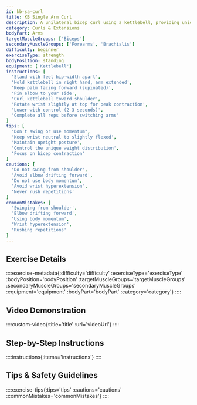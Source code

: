 ```yaml
---
id: kb-sa-curl
title: KB Single Arm Curl
description: A unilateral bicep curl using a kettlebell, providing unique resistance curve due to the offset weight distribution while building arm strength and addressing muscle imbalances between sides.
category: Curls & Extensions
bodyPart: Arms
targetMuscleGroups: ['Biceps']
secondaryMuscleGroups: ['Forearms', 'Brachialis']
difficulty: beginner
exerciseType: strength
bodyPosition: standing
equipment: ['Kettlebell']
instructions: [
  'Stand with feet hip-width apart',
  'Hold kettlebell in right hand, arm extended',
  'Keep palm facing forward (supinated)',
  'Pin elbow to your side',
  'Curl kettlebell toward shoulder',
  'Rotate wrist slightly at top for peak contraction',
  'Lower with control (2-3 seconds)',
  'Complete all reps before switching arms'
]
tips: [
  "Don't swing or use momentum",
  'Keep wrist neutral to slightly flexed',
  'Maintain upright posture',
  'Control the unique weight distribution',
  'Focus on bicep contraction'
]
cautions: [
  'Do not swing from shoulder',
  'Avoid elbow drifting forward',
  'Do not use body momentum',
  'Avoid wrist hyperextension',
  'Never rush repetitions'
]
commonMistakes: [
  'Swinging from shoulder',
  'Elbow drifting forward',
  'Using body momentum',
  'Wrist hyperextension',
  'Rushing repetitions'
]
---
```


## Exercise Details

::::exercise-metadata{:difficulty='difficulty' :exerciseType='exerciseType' :bodyPosition='bodyPosition' :targetMuscleGroups='targetMuscleGroups' :secondaryMuscleGroups='secondaryMuscleGroups' :equipment='equipment' :bodyPart='bodyPart' :category='category'}
::::

## Video Demonstration

::::custom-video{:title='title' :url='videoUrl'}
::::

## Step-by-Step Instructions

::::instructions{:items='instructions'}
::::

## Tips & Safety Guidelines

::::exercise-tips{:tips='tips' :cautions='cautions' :commonMistakes='commonMistakes'}
::::
